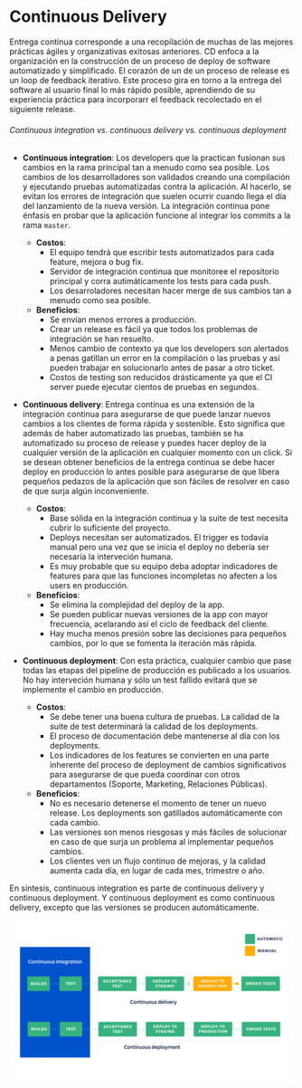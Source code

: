 # Continuous Delivery

Entrega continua corresponde a una recopilación de muchas de las mejores prácticas ágiles y organizativas exitosas anteriores. CD enfoca a la organización en la construcción de un proceso de deploy de software automatizado y simplificado. El corazón de un de un proceso de release es un loop de feedback iterativo. Este proceso gira en torno a la entrega del software al usuario final lo más rápido posible, aprendiendo de su experiencia práctica para incorporarr el feedback recolectado en el siguiente release.


###### Continuous integration vs. continuous delivery vs. continuous deployment
* __Continuous integration__: Los developers que la practican fusionan sus cambios en la rama principal tan a menudo como sea posible. Los cambios de los desarrolladores son validados creando una compilación y ejecutando pruebas automatizadas contra la aplicación. Al hacerlo, se evitan los errores de integración que suelen ocurrir cuando llega el día del lanzamiento de la nueva versión. La integración continua pone énfasis en probar que la aplicación funcione al integrar los commits a la rama `master`.
    * __Costos__:
        * El equipo tendrá que escribir tests automatizados para cada feature, mejora o bug fix.
        * Servidor de integración continua que monitoree el repositorio principal y corra autimáticamente los tests para cada push.
        * Los desarroladores necesitan hacer merge de sus cambios tan a menudo como sea posible.
    * __Beneficios__:
        * Se envían menos errores a producción.
        * Crear un release es fácil ya que todos los problemas de integración se han resuelto.
        * Menos cambio de contexto ya que los developers son alertados a penas gatillan un error en la compilación o las pruebas y así pueden trabajar en solucionarlo antes de pasar a otro ticket.
        * Costos de testing son reducidos drásticamente ya que el CI server puede ejecutar cientos de pruebas en segundos.

* __Continuous delivery__: Entrega continua es una extensión de la integración continua para asegurarse de que puede lanzar nuevos cambios a los clientes de forma rápida y sostenible. Esto significa que además de haber automatizado las pruebas, también se ha automatizado su proceso de release y puedes hacer deploy de la cualquier versión de la aplicación en cualquier momento con un click. Si se desean obtener beneficios de la entrega continua se debe hacer deploy en producción lo antes posible para asegurarse de que libera pequeños pedazos de la aplicación que son fáciles de resolver en caso de que surja algún inconveniente.
    * __Costos__:
        * Base sólida en la integración continua y la suite de test necesita cubrir lo suficiente del proyecto.
        * Deploys necesitan ser automatizados. El trigger es todavía manual pero una vez que se inicia el deploy no debería ser necesaria la interveción humana.
        * Es muy probable que su equipo deba adoptar indicadores de features para que las funciones incompletas no afecten a los users en producción.
    * __Beneficios__:
        * Se elimina la complejidad del deploy de la app.
        * Se pueden publicar nuevas versiones de la app con mayor frecuencia, acelarando así el ciclo de feedback del cliente.
        * Hay mucha menos presión sobre las decisiones para pequeños cambios, por lo que se fomenta la iteración más rápida.

* __Continuous deployment__: Con esta práctica, cualquier cambio que pase todas las etapas del pipeline de producción es publicado a los usuarios. No hay interveción humana y sólo un test fallido evitará que se implemente el cambio en producción.
    * __Costos__:
        * Se debe tener una buena cultura de pruebas. La calidad de la suite de test determinará la calidad de los deployments.
        * El proceso de documentación debe mantenerse al día con los deployments.
        * Los indicadores de los features se convierten en una parte inherente del proceso de deployment de cambios significativos para asegurarse de que pueda coordinar con otros departamentos (Soporte, Marketing, Relaciones Públicas).
    * __Beneficios__:
        * No es necesario detenerse el momento de tener un nuevo release. Los deployments son gatillados automáticamente con cada cambio.
        * Las versiones son menos riesgosas y más fáciles de solucionar en caso de que surja un problema al implementar pequeños cambios.
        * Los clientes ven un flujo continuo de mejoras, y la calidad aumenta cada día, en lugar de cada mes, trimestre o año.

En síntesis, continuous integration es parte de continuous delivery y  continuous deployment. Y continuous deployment es como continuous delivery, excepto que las versiones se producen automáticamente.

![](img/1.png)
